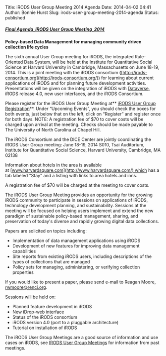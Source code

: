 Title: iRODS User Group Meeting 2014 Agenda
Date: 2014-04-02 04:41
Author: Bonnie Hurst
Slug: irods-user-group-meeting-2014-agenda
Status: published

#### [***<span style="text-decoration: underline;">Final Agenda\_iRODS User Group Meeting\_2014</span>***]({static}/uploads/2014/05/Final-Agenda_iRODS-User-Meeting_2014_ver18.pdf "Final Agenda")

###

<div>

</div>

<div>

</div>

<div>

</div>

<div>

**Policy-based Data Management for managing community driven collection
life cycles**

</div>

The sixth annual User Group meeting for iRODS, the integrated
Rule-Oriented Data System, will be held at the Institute for
Quantitative Social Science at Harvard University in Cambridge,
Massachusetts on June 18-19, 2014. This is a joint meeting with the
iRODS consortium
**(**[http://irods-consortium.org](http://irods-consortium.org/)) for
learning about current applications of iRODS and for planning future
development activities. Presentations will be given on the integration
of iRODS with [Dataverse](http://thedata.org/ "Dataverse"), iRODS
release 4.0, new user interfaces, and the iRODS Consortium.

Please register for the iRODS User Group Meeting at** [iRODS User Group
Registration](https://renci.webex.com/mw0401l/mywebex/default.do?nomenu=true&siteurl=renci&service=6&rnd=0.9964771156963207&main_url=https%3A%2F%2Frenci.webex.com%2Fec0701l%2Feventcenter%2Fprogram%2FprogramDetail.do%3FtheAction%3Ddetail%26internalProgramTicket%3D000000012c22cb9116b0e3d33bba16a17b96d89d31e3e6940f5c5499a24b2bd7d914735d%26cProgViewID%3D405317%26siteurl%3Drenci "iRODS User Group Registration ")**.
Under “Upcoming Events”, you should check the boxes for both events,
just below that on the left, click on “Register” and register once for
both days. NOTE: A registration fee of \$70 to cover costs will be
charged upon arrival at the meeting. Checks should be made payable to
The University of North Carolina at Chapel Hill.

The iRODS Consortium and the DICE Center are jointly coordinating the
iRODS User Group meeting:
June 18-19, 2014
S010, Tsai Auditorium,
Institute for Quantitative Social Science,
Harvard University,
Cambridge, MA 02138

Information about hotels in the area is available
at [www.harvardsquare.com](http://www.harvardsquare.com/) which has a
tab labeled "Stay" and a listing with links to area hotels and inns.

A registration fee of \$70 will be charged at the meeting to cover
costs.

The iRODS User Group Meeting provides an opportunity for the growing
iRODS community to participate in sessions on applications of iRODS,
technology development planning, and sustainability. Sessions at the
meeting will be focused on helping users implement and extend the new
paradigm of sustainable policy-based management, sharing, and
preservation of today's diverse and rapidly growing digital data
collections.

Papers are solicited on topics including:
- Implementation of data management applications using iRODS
- Development of new features for improving data management
capabilities
- Site reports from existing iRODS users, including descriptions of the
types of collections that are managed
- Policy sets for managing, administering, or verifying collection
properties

If you would like to present a paper, please send e-mail to Reagan
Moore, rwmoore@renci.org.

Sessions will be held on:
- Planned feature development in iRODS
- New iDrop-web interface
- Status of the iRODS consortium
- iRODS version 4.0 (port to a pluggable architecture)
- Tutorial on installation of iRODS

The iRODS User Group Meetings are a good source of information and use
cases on iRODS, see [IRODS User Group
Meetings](https://wiki.irods.org/index.php/IRODS_User_Group_Meetings "IRODS User Group Meetings") for
information from past meetings.
